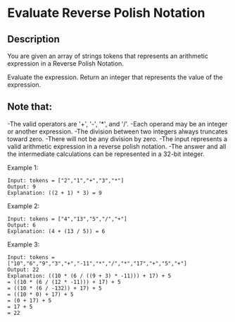# Evaluate Reverse Polish Notation
## Description

You are given an array of strings tokens that represents an arithmetic expression in a Reverse Polish Notation.

Evaluate the expression. Return an integer that represents the value of the expression.

## Note that:

-The valid operators are '+', '-', '*', and '/'.
-Each operand may be an integer or another expression.
-The division between two integers always truncates toward zero.
-There will not be any division by zero.
-The input represents a valid arithmetic expression in a reverse polish notation.
-The answer and all the intermediate calculations can be represented in a 32-bit integer.
 

Example 1:
```
Input: tokens = ["2","1","+","3","*"]
Output: 9
Explanation: ((2 + 1) * 3) = 9
```
Example 2:
```
Input: tokens = ["4","13","5","/","+"]
Output: 6
Explanation: (4 + (13 / 5)) = 6
```
Example 3:
```
Input: tokens = ["10","6","9","3","+","-11","*","/","*","17","+","5","+"]
Output: 22
Explanation: ((10 * (6 / ((9 + 3) * -11))) + 17) + 5
= ((10 * (6 / (12 * -11))) + 17) + 5
= ((10 * (6 / -132)) + 17) + 5
= ((10 * 0) + 17) + 5
= (0 + 17) + 5
= 17 + 5
= 22
```

